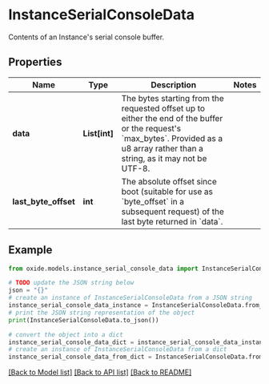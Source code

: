 # InstanceSerialConsoleData

Contents of an Instance's serial console buffer.

## Properties

Name | Type | Description | Notes
------------ | ------------- | ------------- | -------------
**data** | **List[int]** | The bytes starting from the requested offset up to either the end of the buffer or the request&#39;s &#x60;max_bytes&#x60;. Provided as a u8 array rather than a string, as it may not be UTF-8. | 
**last_byte_offset** | **int** | The absolute offset since boot (suitable for use as &#x60;byte_offset&#x60; in a subsequent request) of the last byte returned in &#x60;data&#x60;. | 

## Example

```python
from oxide.models.instance_serial_console_data import InstanceSerialConsoleData

# TODO update the JSON string below
json = "{}"
# create an instance of InstanceSerialConsoleData from a JSON string
instance_serial_console_data_instance = InstanceSerialConsoleData.from_json(json)
# print the JSON string representation of the object
print(InstanceSerialConsoleData.to_json())

# convert the object into a dict
instance_serial_console_data_dict = instance_serial_console_data_instance.to_dict()
# create an instance of InstanceSerialConsoleData from a dict
instance_serial_console_data_from_dict = InstanceSerialConsoleData.from_dict(instance_serial_console_data_dict)
```
[[Back to Model list]](../README.md#documentation-for-models) [[Back to API list]](../README.md#documentation-for-api-endpoints) [[Back to README]](../README.md)


